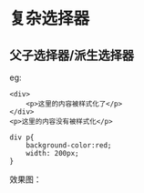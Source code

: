 # 复杂选择器
## 父子选择器/派生选择器

eg:
```html代码
<div>
	<p>这里的内容被样式化了</p>
</div>
<p>这里的内容没有被样式化</p>
```
```css代码
div p{
	background-color:red;
	width: 200px;
}
```
效果图：
